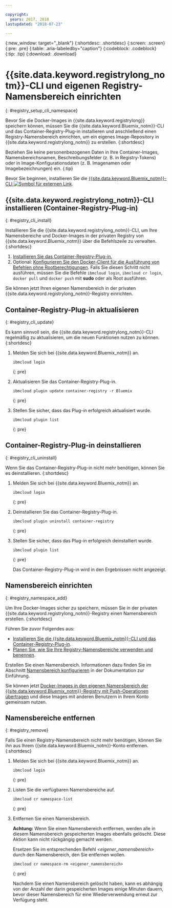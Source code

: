 ```yaml
---

copyright:
  years: 2017, 2018
lastupdated: "2018-07-23"

---
```


{:new_window: target="_blank"}
{:shortdesc: .shortdesc}
{:screen: .screen}
{:pre: .pre}
{:table: .aria-labeledby="caption"}
{:codeblock: .codeblock}
{:tip: .tip}
{:download: .download}


# {{site.data.keyword.registrylong_notm}}-CLI und eigenen Registry-Namensbereich einrichten
{: #registry_setup_cli_namespace}

Bevor Sie die Docker-Images in {{site.data.keyword.registrylong}} speichern können, müssen Sie die {{site.data.keyword.Bluemix_notm}}-CLI und das Container-Registry-Plug-in installieren und anschließend einen Registry-Namensbereich einrichten, um ein eigenes Image-Repository in {{site.data.keyword.registrylong_notm}} zu erstellen.
{:shortdesc}

Beziehen Sie keine personenbezogenen Daten in Ihre Container-Images, Namensbereichsnamen, Beschreibungsfelder (z. B. in Registry-Tokens) oder in Image-Konfigurationsdaten (z. B. Imagenamen oder Imagebezeichnungen) ein.
{:tip}

Bevor Sie beginnen, installieren Sie die [{{site.data.keyword.Bluemix_notm}}-CLI ![Symbol für externen Link](../../icons/launch-glyph.svg "Symbol für externen Link")](http://clis.ng.bluemix.net/ui/home.html).


## {{site.data.keyword.registrylong_notm}}-CLI installieren (Container-Registry-Plug-in)
{: #registry_cli_install}

Installieren Sie die {{site.data.keyword.registrylong_notm}}-CLI, um Ihre Namensbereiche und Docker-Images in der privaten Registry von {{site.data.keyword.Bluemix_notm}} über die Befehlszeile zu verwalten.
{:shortdesc}

1.  [Installieren Sie das Container-Registry-Plug-in.](index.html#registry_cli_install)
2.  Optional: [Konfigurieren Sie den Docker-Client für die Ausführung von Befehlen ohne Rootberechtigungen](https://docs.docker.com/engine/installation/linux/linux-postinstall). Falls Sie diesen Schritt nicht ausführen, müssen Sie die Befehle `ibmcloud login`, `ibmcloud cr login`, `docker pull` und `docker push` mit **sudo** oder als Root ausführen.

Sie können jetzt Ihren eigenen Namensbereich in der privaten {{site.data.keyword.registrylong_notm}}-Registry einrichten.

## Container-Registry-Plug-in aktualisieren
{: #registry_cli_update}

Es kann sinnvoll sein, die {{site.data.keyword.registrylong_notm}}-CLI regelmäßig zu aktualisieren, um die neuen Funktionen nutzen zu können.
{:shortdesc}

1.  Melden Sie sich bei {{site.data.keyword.Bluemix_notm}} an.

    ```
    ibmcloud login
    ```
    {: pre}

2.  Aktualisieren Sie das Container-Registry-Plug-in.

    ```
    ibmcloud plugin update container-registry -r Bluemix
    ```
    {: pre}

3.  Stellen Sie sicher, dass das Plug-in erfolgreich aktualisiert wurde.

    ```
    ibmcloud plugin list
    ```
     {: pre}


## Container-Registry-Plug-in deinstallieren
{: #registry_cli_uninstall}

Wenn Sie das Container-Registry-Plug-in nicht mehr benötigen, können Sie es deinstallieren.
{:shortdesc}

1.  Melden Sie sich bei {{site.data.keyword.Bluemix_notm}} an.

    ```
    ibmcloud login
    ```
    {: pre}

2.  Deinstallieren Sie das Container-Registry-Plug-in.

    ```
    ibmcloud plugin uninstall container-registry
    ```
    {: pre}

3.  Stellen Sie sicher, dass das Plug-in erfolgreich deinstalliert wurde.

    ```
    ibmcloud plugin list
    ```
    {: pre}

    Das Container-Registry-Plug-in wird in den Ergebnissen nicht angezeigt.


## Namensbereich einrichten
{: #registry_namespace_add}

Um Ihre Docker-Images sicher zu speichern, müssen Sie in der privaten {{site.data.keyword.registrylong_notm}}-Registry einen Namensbereich erstellen.
{:shortdesc}

Führen Sie zuvor Folgendes aus:

-   [Installieren Sie die {{site.data.keyword.Bluemix_notm}}-CLI und das Container-Registry-Plug-in](#registry_cli_install).
-   [Planen Sie, wie Sie Ihre Registry-Namensbereiche verwenden und benennen](registry_overview.html#registry_namespaces).

Erstellen Sie einen Namensbereich. Informationen dazu finden Sie im Abschnitt [Namensbereich konfigurieren](index.html#registry_namespace_add) in der Dokumentation zur Einführung.

Sie können jetzt [Docker-Images in den eigenen Namensbereich der {{site.data.keyword.Bluemix_notm}}-Registry mit Push-Operationen übertragen](registry_images_.html#registry_images_pushing) und diese Images mit anderen Benutzern in Ihrem Konto gemeinsam nutzen.

## Namensbereiche entfernen
{: #registry_remove}

Falls Sie einen Registry-Namensbereich nicht mehr benötigen, können Sie ihn aus Ihrem {{site.data.keyword.Bluemix_notm}}-Konto entfernen.
{:shortdesc}

1.  Melden Sie sich bei {{site.data.keyword.Bluemix_notm}} an.

    ```
    ibmcloud login
    ```
    {: pre}

2.  Listen Sie die verfügbaren Namensbereiche auf.

    ```
    ibmcloud cr namespace-list
    ```
    {: pre}

3.  Entfernen Sie einen Namensbereich.

    **Achtung:** Wenn Sie einen Namensbereich entfernen, werden alle in diesem Namensbereich gespeicherten Images ebenfalls gelöscht. Diese Aktion kann nicht rückgängig gemacht werden.

    Ersetzen Sie im entsprechenden Befehl _&lt;eigener_namensbereich&gt;_ durch den Namensbereich, den Sie entfernen wollen.

    ```
    ibmcloud cr namespace-rm <eigener_namensbereich>
    ```
    {: pre}

    Nachdem Sie einen Namensbereich gelöscht haben, kann es abhängig von der Anzahl der darin gespeicherten Images einige Minuten dauern, bevor dieser Namensbereich für eine Wiederverwendung erneut zur Verfügung steht.
